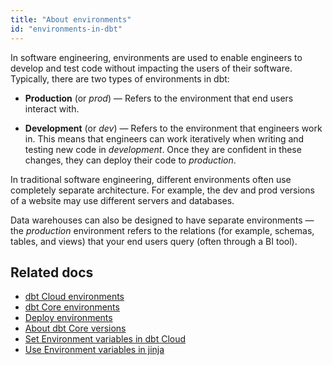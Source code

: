 ```yaml
---
title: "About environments"
id: "environments-in-dbt"
---
```


In software engineering, environments are used to enable engineers to develop and test code without impacting the users of their software. Typically, there are two types of environments in dbt:

- **Production** (or _prod_) &mdash; Refers to the environment that end users interact with.

- **Development** (or _dev_) &mdash; Refers to the environment that engineers work in. This means that engineers can work iteratively when writing and testing new code in _development_. Once they are confident in these changes, they can deploy their code to _production_.

In traditional software engineering, different environments often use completely separate architecture. For example, the dev and prod versions of a website may use different servers and databases.

<Term id="data-warehouse">Data warehouses</Term> can also be designed to have separate environments &mdash; the _production_ environment refers to the relations (for example, schemas, tables, and <Term id="view">views</Term>) that your end users query (often through a BI tool).


## Related docs
- [dbt Cloud environments](/docs/dbt-cloud-environments)
- [dbt Core environments](/docs/core/dbt-core-environments) 
- [Deploy environments](/docs/deploy/deploy-environments)
- [About dbt Core versions](/docs/dbt-versions/core)
- [Set Environment variables in dbt Cloud](/docs/build/environment-variables#special-environment-variables)
- [Use Environment variables in jinja](/reference/dbt-jinja-functions/env_var)
